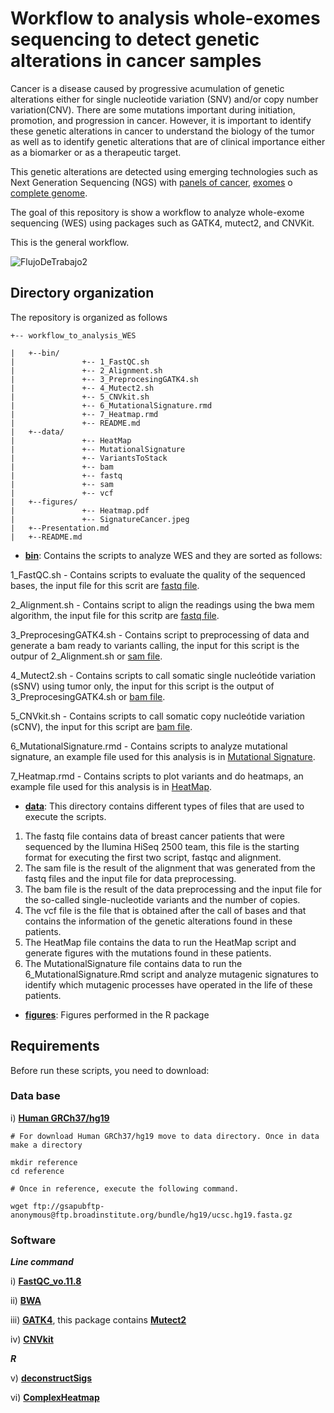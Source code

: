 # **Workflow to analysis whole-exomes sequencing to detect genetic alterations in cancer samples**

Cancer is a disease caused by progressive acumulation of genetic alterations either for single nucleotide variation (SNV) and/or copy number variation(CNV). There are some mutations important during initiation, promotion, and progression in cancer. 
However, it is important to identify these genetic alterations in cancer to understand the biology of the tumor as well as to identify genetic alterations that are of clinical importance either as a biomarker or as a therapeutic target.

This genetic alterations are detected using emerging technologies such as Next Generation Sequencing (NGS) with [panels of cancer](https://www.idtdna.com/pages/products/next-generation-sequencing/hybridization-capture/lockdown-panels/xgen-pan-cancer-panel), [exomes](https://www.agilent.com/en/promotions/sureselect-human-all-exon-v7) o [complete genome](https://www.agilent.com/cs/library/usermanuals/Public/G9682-90000.pdf). 


The goal of this repository is show a workflow to analyze whole-exome sequencing (WES) using packages such as GATK4, mutect2, and CNVKit.

This is the general workflow.




![FlujoDeTrabajo2](https://user-images.githubusercontent.com/53798505/63644484-9ef5dc00-c6af-11e9-9f0d-935508b21613.png)



## Directory organization


The repository is organized as follows

```
+-- workflow_to_analysis_WES

|	+--bin/
|	            +-- 1_FastQC.sh
|	            +-- 2_Alignment.sh
|	            +-- 3_PreprocesingGATK4.sh
|	            +-- 4_Mutect2.sh
|	            +-- 5_CNVkit.sh
|	            +-- 6_MutationalSignature.rmd
|	            +-- 7_Heatmap.rmd
|	            +-- README.md
|	+--data/
|	            +-- HeatMap
|	            +-- MutationalSignature
|	            +-- VariantsToStack
|	            +-- bam
|	            +-- fastq
|	            +-- sam
|	            +-- vcf
|	+--figures/
|	            +-- Heatmap.pdf
|	            +-- SignatureCancer.jpeg
|	+--Presentation.md
|	+--README.md
```


* [**bin**](https://github.com/Martinez-Gregorio-Hector/workflow_to_analysis_WES/tree/master/bin): Contains the scripts to analyze WES and they are sorted as follows:

1_FastQC.sh - Contains scripts to evaluate the quality of the sequenced bases, the input file for this scrit are [fastq file](https://github.com/Martinez-Gregorio-Hector/workflow_to_analysis_WES/tree/master/data/fastq).

2_Alignment.sh - Contains script to align the readings using the bwa mem algorithm, the input file for this scritp are [fastq file](https://github.com/Martinez-Gregorio-Hector/workflow_to_analysis_WES/tree/master/data/fastq).

3_PreprocesingGATK4.sh - Contains script to preprocessing of data and generate a bam ready to variants calling, the input for this script is the outpur of 2_Alignment.sh or [sam file](https://github.com/Martinez-Gregorio-Hector/workflow_to_analysis_WES/tree/master/data/sam).

4_Mutect2.sh - Contains scripts to call somatic single nucleótide variation (sSNV) using tumor only, the input for this script is the output of 3_PreprocesingGATK4.sh or [bam file](https://github.com/Martinez-Gregorio-Hector/workflow_to_analysis_WES/tree/master/data/bam).

5_CNVkit.sh - Contains scripts to call somatic copy nucleótide variation (sCNV), the input for this script are [bam file](https://github.com/Martinez-Gregorio-Hector/workflow_to_analysis_WES/tree/master/data/bam).

6_MutationalSignature.rmd - Contains scripts to analyze mutational signature, an example file used for this analysis is in  [Mutational Signature](https://github.com/Martinez-Gregorio-Hector/workflow_to_analysis_WES/tree/master/data/MutationalSignature).

7_Heatmap.rmd - Contains scripts to plot variants and do heatmaps, an example file used for this analysis is in  [HeatMap](https://github.com/Martinez-Gregorio-Hector/workflow_to_analysis_WES/tree/master/data/HeatMap).

* [**data**](https://github.com/Martinez-Gregorio-Hector/workflow_to_analysis_WES/tree/master/data): This directory contains different types of files that are used to execute the scripts.
1. The fastq file contains data of breast cancer patients that were sequenced by the Ilumina HiSeq 2500 team, this file is the starting format for executing the first two script, fastqc and alignment.
2. The sam file is the result of the alignment that was generated from the fastq files and the input file for data preprocessing.
3. The bam file is the result of the data preprocessing and the input file for the so-called single-nucleotide variants and the number of copies.
4. The vcf file is the file that is obtained after the call of bases and that contains the information of the genetic alterations found in these patients.
5. The HeatMap file contains the data to run the HeatMap script and generate figures with the mutations found in these patients.
6. The MutationalSignature file contains data to run the 6_MutationalSignature.Rmd script and analyze mutagenic signatures to identify which mutagenic processes have operated in the life of these patients.

* [**figures**](https://github.com/Martinez-Gregorio-Hector/workflow_to_analysis_WES/tree/master/figures): Figures performed in the R package
                

## Requirements

Before run these scripts, you need to download:

### Data base

  i) [**Human GRCh37/hg19**](https://halvade.readthedocs.io/en/latest/contents/references.html)
  
```  
# For download Human GRCh37/hg19 move to data directory. Once in data make a directory

mkdir reference
cd reference 

# Once in reference, execute the following command.

wget ftp://gsapubftp-anonymous@ftp.broadinstitute.org/bundle/hg19/ucsc.hg19.fasta.gz 
```
 
  
### Software
  
 ***Line command***
 
  i) [**FastQC_vo.11.8**](https://www.bioinformatics.babraham.ac.uk/projects/download.html#fastqc) 
  
  ii) [**BWA**](https://github.com/lh3/bwa)
  
  iii) [**GATK4**](https://github.com/broadinstitute/gatk#running), this package contains [**Mutect2**](https://www.nature.com/articles/nbt.2514)
  
  iv) [**CNVkit**](https://github.com/etal/cnvkit)
  
  
***R***
 
  v) [**deconstructSigs**](https://github.com/raerose01/deconstructSigs)
  
  vi) [**ComplexHeatmap**](https://github.com/jokergoo/ComplexHeatmap)


